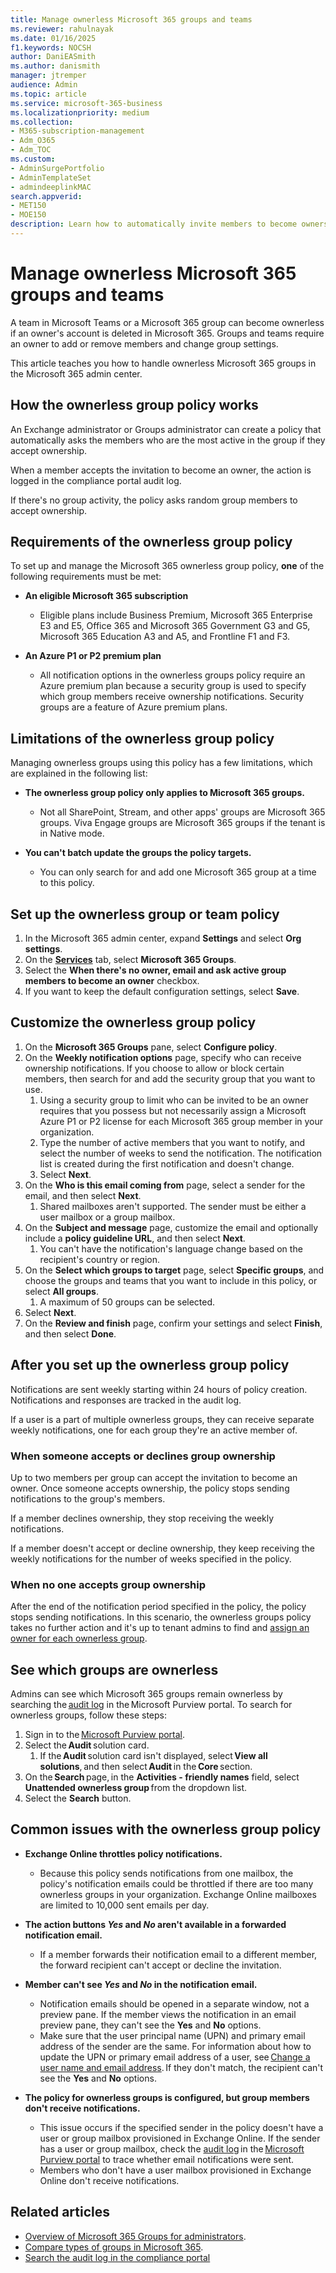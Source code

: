```yaml
---
title: Manage ownerless Microsoft 365 groups and teams
ms.reviewer: rahulnayak
ms.date: 01/16/2025
f1.keywords: NOCSH
author: DaniEASmith
ms.author: danismith
manager: jtremper
audience: Admin
ms.topic: article
ms.service: microsoft-365-business
ms.localizationpriority: medium
ms.collection: 
- M365-subscription-management 
- Adm_O365
- Adm_TOC
ms.custom: 
- AdminSurgePortfolio
- AdminTemplateSet
- admindeeplinkMAC
search.appverid:
- MET150
- MOE150
description: Learn how to automatically invite members to become owners in an ownerless Microsoft 365 group or a team in Microsoft Teams.
---
```


# Manage ownerless Microsoft 365 groups and teams

A team in Microsoft Teams or a Microsoft 365 group can become ownerless if an owner's account is deleted in Microsoft 365. Groups and teams require an owner to add or remove members and change group settings.

This article teaches you how to handle ownerless Microsoft 365 groups in the Microsoft 365 admin center.

## How the ownerless group policy works

An Exchange administrator or Groups administrator can create a policy that automatically asks the members who are the most active in the group if they accept ownership.

When a member accepts the invitation to become an owner, the action is logged in the compliance portal audit log.

If there's no group activity, the policy asks random group members to accept ownership.

## Requirements of the ownerless group policy

To set up and manage the Microsoft 365 ownerless group policy, **one** of the following requirements must be met:

- **An eligible Microsoft 365 subscription**
  - Eligible plans include Business Premium, Microsoft 365 Enterprise E3 and E5, Office 365 and Microsoft 365 Government G3 and G5, Microsoft 365 Education A3 and A5, and Frontline F1 and F3.

- **An Azure P1 or P2 premium plan**
  - All notification options in the ownerless groups policy require an Azure premium plan because a security group is used to specify which group members receive ownership notifications. Security groups are a feature of Azure premium plans.

## Limitations of the ownerless group policy

Managing ownerless groups using this policy has a few limitations, which are explained in the following list:

- **The ownerless group policy only applies to Microsoft 365 groups.**
  - Not all SharePoint, Stream, and other apps' groups are Microsoft 365 groups. Viva Engage groups are Microsoft 365 groups if the tenant is in Native mode.

- **You can't batch update the groups the policy targets.**
  - You can only search for and add one Microsoft 365 group at a time to this policy.

## Set up the ownerless group or team policy

1. In the Microsoft 365 admin center, expand **Settings** and select **Org settings**.
1. On the [**Services**](https://go.microsoft.com/fwlink/p/?linkid=2053743) tab, select **Microsoft 365 Groups**.
1. Select the **When there's no owner, email and ask active group members to become an owner** checkbox.
1. If you want to keep the default configuration settings, select **Save**.

## Customize the ownerless group policy

1. On the **Microsoft 365 Groups** pane, select **Configure policy**.
1. On the **Weekly notification options** page, specify who can receive ownership notifications. If you choose to allow or block certain members, then search for and add the security group that you want to use.
    1. Using a security group to limit who can be invited to be an owner requires that you possess but not necessarily assign a Microsoft Azure P1 or P2 license for each Microsoft 365 group member in your organization.
    2. Type the number of active members that you want to notify, and select the number of weeks to send the notification. The notification list is created during the first notification and doesn't change.
    3. Select **Next**.
1. On the **Who is this email coming from** page, select a sender for the email, and then select **Next**.
    1. Shared mailboxes aren't supported. The sender must be either a user mailbox or a group mailbox.
1. On the **Subject and message** page, customize the email and optionally include a **policy guideline URL**, and then select **Next**.
    1. You can't have the notification's language change based on the recipient's country or region.
1. On the **Select which groups to target** page, select **Specific groups**, and choose the groups and teams that you want to include in this policy, or select **All groups**.
    1. A maximum of 50 groups can be selected.
1. Select **Next**.
1. On the **Review and finish** page, confirm your settings and select **Finish**, and then select **Done**.

## After you set up the ownerless group policy

Notifications are sent weekly starting within 24 hours of policy creation. Notifications and responses are tracked in the audit log.

If a user is a part of multiple ownerless groups, they can receive separate weekly notifications, one for each group they're an active member of.

### When someone accepts or declines group ownership

Up to two members per group can accept the invitation to become an owner. Once someone accepts ownership, the policy stops sending notifications to the group's members.

If a member declines ownership, they stop receiving the weekly notifications.

If a member doesn't accept or decline ownership, they keep receiving the weekly notifications for the number of weeks specified in the policy.

### When no one accepts group ownership

After the end of the notification period specified in the policy, the policy stops sending notifications. In this scenario, the ownerless groups policy takes no further action and it's up to tenant admins to find and [assign an owner for each ownerless group](/admin/create-groups/add-or-remove-members-from-groups).

## See which groups are ownerless

Admins can see which Microsoft 365 groups remain ownerless by searching the [audit log](/purview/audit-search#get-started-with-search) in the Microsoft Purview portal. To search for ownerless groups, follow these steps:

1. Sign in to the [Microsoft Purview portal](https://purview.microsoft.com/).
1. Select the **Audit** solution card.
    1. If the **Audit** solution card isn't displayed, select **View all solutions**, and then select **Audit** in the **Core** section.
1. On the **Search** page, in the **Activities - friendly names** field, select **Unattended ownerless group** from the dropdown list.
1. Select the **Search** button.

## Common issues with the ownerless group policy

- **Exchange Online throttles policy notifications.**
  - Because this policy sends notifications from one mailbox, the policy's notification emails could be throttled if there are too many ownerless groups in your organization. Exchange Online mailboxes are limited to 10,000 sent emails per day.

- **The action buttons *Yes* and *No* aren't available in a forwarded notification email.**
  - If a member forwards their notification email to a different member, the forward recipient can't accept or decline the invitation.

- **Member can't see *Yes* and *No* in the notification email.**
  - Notification emails should be opened in a separate window, not a preview pane. If the member views the notification in an email preview pane, they can't see the **Yes** and **No** options.
  - Make sure that the user principal name (UPN) and primary email address of the sender are the same. For information about how to update the UPN or primary email address of a user, see [Change a user name and email address](/microsoft-365/admin/add-users/change-a-user-name-and-email-address). If they don't match, the recipient can't see the **Yes** and **No** options.

- **The policy for ownerless groups is configured, but group members don't receive notifications.**
  - This issue occurs if the specified sender in the policy doesn't have a user or group mailbox provisioned in Exchange Online. If the sender has a user or group mailbox, check the [audit log](/purview/audit-get-started#step-3-search-the-audit-log) in the [Microsoft Purview portal](https://go.microsoft.com/fwlink/p/?linkid=2077149) to trace whether email notifications were sent.
  - Members who don't have a user mailbox provisioned in Exchange Online don't receive notifications.

## Related articles

- [Overview of Microsoft 365 Groups for administrators](office-365-groups.md).
- [Compare types of groups in Microsoft 365](compare-groups.md).
- [Search the audit log in the compliance portal](/microsoft-365/compliance/search-the-audit-log-in-security-and-compliance)
